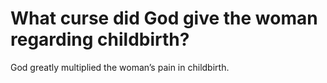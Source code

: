 # What curse did God give the woman regarding childbirth?

God greatly multiplied the woman’s pain in childbirth.
